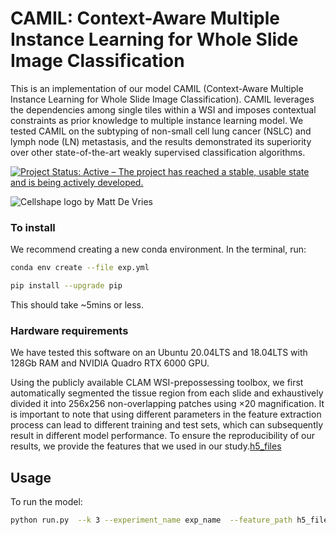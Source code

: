 # CAMIL: Context-Aware Multiple Instance Learning for Whole Slide Image Classification

This is an implementation of our model CAMIL (Context-Aware Multiple Instance Learning for Whole Slide Image Classification). CAMIL leverages the dependencies among single tiles within a WSI and imposes contextual constraints as prior knowledge to multiple instance learning model. We tested CAMIL on the subtyping of non-small cell lung cancer (NSLC) and lymph node (LN) metastasis, and the results demonstrated its superiority over other state-of-the-art weakly supervised classification algorithms. 

[![Project Status: Active – The project has reached a stable, usable
state and is being actively
developed.](https://www.repostatus.org/badges/latest/active.svg)](https://www.repostatus.org/#active)

<img src="ieee_figure.png" 
     alt="Cellshape logo by Matt De Vries">

### To install

We recommend creating a new conda environment. In the terminal, run:
```bash 
conda env create --file exp.yml

pip install --upgrade pip
``` 
This should take ~5mins or less.

### Hardware requirements
We have tested this software on an Ubuntu 20.04LTS and 18.04LTS with 128Gb RAM and NVIDIA Quadro RTX 6000 GPU.



Using the publicly available CLAM WSI-prepossessing toolbox, we first automatically segmented the tissue region from each slide and exhaustively divided it into 256x256 non-overlapping patches using $\times 20$ magnification. It is important to note that using different parameters in the feature extraction process can lead to different training and test sets, which can subsequently result in different model performance. To ensure the reproducibility of our results, we provide the features that we used in our study.[h5_files](https://drive.google.com/drive/folders/1sJ4EuY08EIw6bpXoMcUhr0rga7YXyHot?usp=sharing)

## Usage
To run the model:

```bash 
python run.py  --k 3 --experiment_name exp_name  --feature_path h5_files --label_file label_files/camelyon_data.csv --csv_file camelyon_csv_files/splits_${i}.csv;
```




